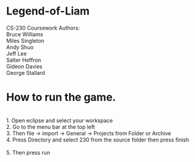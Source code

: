 # Legend-of-Liam
CS-230 Coursework
Authors:
  <br> Bruce Williams 
  <br> Miles Singleton
  <br> Andy Shuo
  <br> Jeff Lee
  <br> Salter Heffron
  <br> Gideon Davies
  <br> George Stallard

# How to run the game.
  <br>1. Open eclipse and select your workspace
  <br>2. Go to the menu bar at the top left 
  <br>3. Then file -> import -> General -> Projects from Folder or Archive 
  <br>4. Press Directory and select 230 from the source folder then press finish  
  <br>5. Then press run